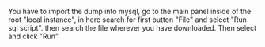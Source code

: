 You have to import the dump into mysql, go to the main panel inside of the root "local instance", in here search for first button "File" and select "Run sql script". then search the file wherever you have downloaded. Then select and click "Run"
